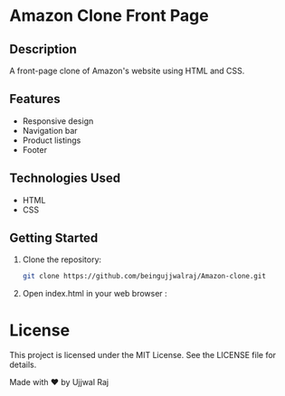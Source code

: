 # Amazon Clone Front Page

## Description

A front-page clone of Amazon's website using HTML and CSS.

## Features

- Responsive design
- Navigation bar
- Product listings
- Footer

## Technologies Used

- HTML
- CSS

## Getting Started

1. Clone the repository:

   ```sh
   git clone https://github.com/beingujjwalraj/Amazon-clone.git

2. Open index.html in your web browser :

# License

This project is licensed under the MIT License. See the LICENSE file for details.

Made with ❤️ by Ujjwal Raj


